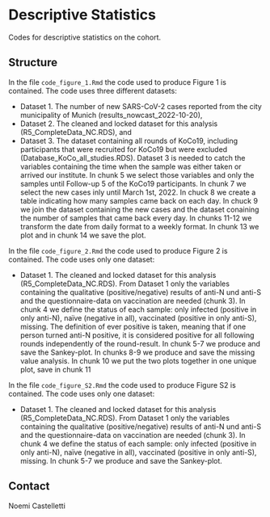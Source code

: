 # Descriptive Statistics

Codes for descriptive statistics on the cohort. 

## Structure

In the file `code_figure_1.Rmd` the code used to produce Figure 1 is contained.
The code uses three different datasets:
- Dataset 1.	The number of new SARS-CoV-2 cases reported from the city municipality of Munich (results_nowcast_2022-10-20),
- Dataset 2.	The cleaned and locked dataset for this analysis (R5_CompleteData_NC.RDS), and
- Dataset 3.	The dataset containing all rounds of KoCo19, including participants that were recruited for KoCo19 but were excluded (Database_KoCo_all_studies.RDS). 
Dataset 3 is needed to catch the variables containing the time when the sample was either taken or arrived our institute. In chunk 5 we select those variables and only the samples until Follow-up 5 of the KoCo19 participants.
In chunk 7 we select the new cases inly until March 1st, 2022.
In chuck 8 we create a table indicating how many samples came back on each day.
In chuck 9 we join the dataset containing the new cases and the dataset conaining the number of samples that came back every day.
In chunks 11-12 we transform the date from daily format to a weekly format.
In chunk 13 we plot and in chunk 14 we save the plot.


In the file `code_figure_2.Rmd` the code used to produce Figure 2 is contained.
The code uses only one dataset:
- Dataset 1.	The cleaned and locked dataset for this analysis (R5_CompleteData_NC.RDS).
From Dataset 1 only the variables containing the qualitative (positive/negative) results of anti-N und anti-S and the questionnaire-data on vaccination are needed (chunk 3).
In chunk 4 we define the status of each sample: only infected (positive in only anti-N), naïve (negative in all), vaccinated (positive in only anti-S), missing. The definition of ever positive is taken, meaning that if one person turned anti-N positive, it is considered positive for all following rounds independently of the round-result.
In chunk 5-7 we produce and save the Sankey-plot.
In chunks 8-9 we produce and save the missing value analysis.
In chunk 10 we put the two plots together in one unique plot, save in chunk 11


In the file `code_figure_S2.Rmd` the code used to produce Figure S2 is contained.
The code uses only one dataset:
- Dataset 1.	The cleaned and locked dataset for this analysis (R5_CompleteData_NC.RDS).
From Dataset 1 only the variables containing the qualitative (positive/negative) results of anti-N und anti-S and the questionnaire-data on vaccination are needed (chunk 3).
In chunk 4 we define the status of each sample: only infected (positive in only anti-N), naïve (negative in all), vaccinated (positive in only anti-S), missing.
In chunk 5-7 we produce and save the Sankey-plot.


## Contact

Noemi Castelletti

